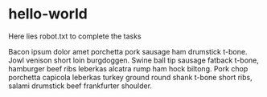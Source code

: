 # hello-world

Here lies robot.txt to complete the tasks

Bacon ipsum dolor amet porchetta pork sausage ham drumstick t-bone. Jowl venison short loin burgdoggen. Swine ball tip sausage fatback t-bone, hamburger beef ribs leberkas alcatra rump ham hock biltong. Pork chop porchetta capicola leberkas turkey ground round shank t-bone short ribs, salami drumstick beef frankfurter shoulder.
